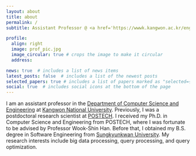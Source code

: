 ```yaml
---
layout: about
title: about
permalink: /
subtitle: Assistant Professor @ <a href='https://wwwk.kangwon.ac.kr/english/index.do'>Kangwon National University</a>

profile:
  align: right
  image: prof_pic.jpg
  image_circular: true # crops the image to make it circular
  address: 

news: true  # includes a list of news items
latest_posts: false  # includes a list of the newest posts
selected_papers: true # includes a list of papers marked as "selected={true}"
social: true  # includes social icons at the bottom of the page
---
```


I am an assistant professor in the [Department of Computer Science and Engineering](https://cse.kangwon.ac.kr/cse/) at [Kangwon National University](https://wwwk.kangwon.ac.kr/english/index.do). Previously, I was a postdoctoral research scientist at [POSTECH](https://postech.ac.kr/eng). I received my Ph.D. in Computer Science and Engineering from POSTECH, where I was fortunate to be advised by Professor Wook-Shin Han. Before that, I obtained my B.S. degree in Software Engineering from [Sungkyunkwan University](https://www.skku.edu/eng/). My research interests include big data processing, query processing, and query optimization.
